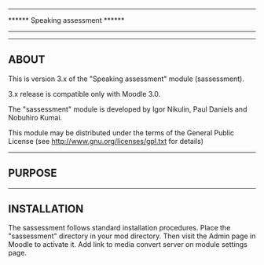 *********************************************************************************************
****** Speaking assessment  ******
*********************************************************************************************


--------
ABOUT
--------
This is version 3.x of the "Speaking assessment" module (sassessment).

3.x release is compatible only with Moodle 3.0.

The "sassessment" module is developed by
    Igor Nikulin, Paul Daniels and Nobuhiro Kumai.

This module may be distributed under the terms of the General Public License
(see http://www.gnu.org/licenses/gpl.txt for details)

-----------
PURPOSE
-----------


----------------
INSTALLATION
----------------
The sassessment follows standard installation procedures.
Place the "sassessment" directory in your mod directory.
Then visit the Admin page in Moodle to activate it.
Add link to media convert server on module settings page.
